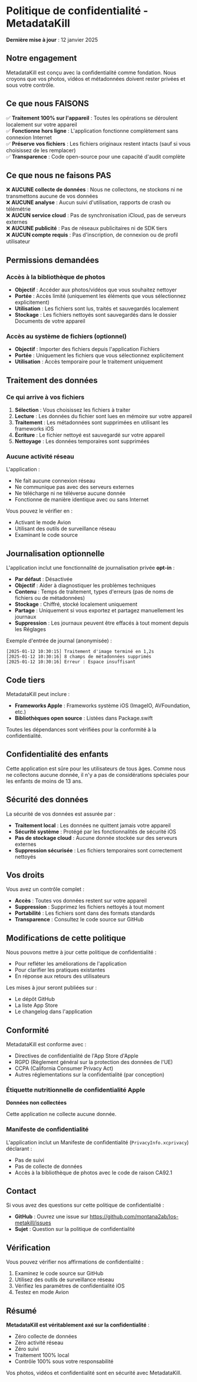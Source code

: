 # Politique de confidentialité - MetadataKill

**Dernière mise à jour** : 12 janvier 2025

## Notre engagement

MetadataKill est conçu avec la confidentialité comme fondation. Nous croyons que vos photos, vidéos et métadonnées doivent rester privées et sous votre contrôle.

## Ce que nous FAISONS

✅ **Traitement 100% sur l'appareil** : Toutes les opérations se déroulent localement sur votre appareil  
✅ **Fonctionne hors ligne** : L'application fonctionne complètement sans connexion Internet  
✅ **Préserve vos fichiers** : Les fichiers originaux restent intacts (sauf si vous choisissez de les remplacer)  
✅ **Transparence** : Code open-source pour une capacité d'audit complète  

## Ce que nous ne faisons PAS

❌ **AUCUNE collecte de données** : Nous ne collectons, ne stockons ni ne transmettons aucune de vos données  
❌ **AUCUNE analyse** : Aucun suivi d'utilisation, rapports de crash ou télémétrie  
❌ **AUCUN service cloud** : Pas de synchronisation iCloud, pas de serveurs externes  
❌ **AUCUNE publicité** : Pas de réseaux publicitaires ni de SDK tiers  
❌ **AUCUN compte requis** : Pas d'inscription, de connexion ou de profil utilisateur  

## Permissions demandées

### Accès à la bibliothèque de photos

- **Objectif** : Accéder aux photos/vidéos que vous souhaitez nettoyer
- **Portée** : Accès limité (uniquement les éléments que vous sélectionnez explicitement)
- **Utilisation** : Les fichiers sont lus, traités et sauvegardés localement
- **Stockage** : Les fichiers nettoyés sont sauvegardés dans le dossier Documents de votre appareil

### Accès au système de fichiers (optionnel)

- **Objectif** : Importer des fichiers depuis l'application Fichiers
- **Portée** : Uniquement les fichiers que vous sélectionnez explicitement
- **Utilisation** : Accès temporaire pour le traitement uniquement

## Traitement des données

### Ce qui arrive à vos fichiers

1. **Sélection** : Vous choisissez les fichiers à traiter
2. **Lecture** : Les données du fichier sont lues en mémoire sur votre appareil
3. **Traitement** : Les métadonnées sont supprimées en utilisant les frameworks iOS
4. **Écriture** : Le fichier nettoyé est sauvegardé sur votre appareil
5. **Nettoyage** : Les données temporaires sont supprimées

### Aucune activité réseau

L'application :
- Ne fait aucune connexion réseau
- Ne communique pas avec des serveurs externes
- Ne télécharge ni ne téléverse aucune donnée
- Fonctionne de manière identique avec ou sans Internet

Vous pouvez le vérifier en :
- Activant le mode Avion
- Utilisant des outils de surveillance réseau
- Examinant le code source

## Journalisation optionnelle

L'application inclut une fonctionnalité de journalisation privée **opt-in** :

- **Par défaut** : Désactivée
- **Objectif** : Aider à diagnostiquer les problèmes techniques
- **Contenu** : Temps de traitement, types d'erreurs (pas de noms de fichiers ou de métadonnées)
- **Stockage** : Chiffré, stocké localement uniquement
- **Partage** : Uniquement si vous exportez et partagez manuellement les journaux
- **Suppression** : Les journaux peuvent être effacés à tout moment depuis les Réglages

Exemple d'entrée de journal (anonymisée) :
```
[2025-01-12 10:30:15] Traitement d'image terminé en 1,2s
[2025-01-12 10:30:16] 8 champs de métadonnées supprimés
[2025-01-12 10:30:16] Erreur : Espace insuffisant
```

## Code tiers

MetadataKill peut inclure :
- **Frameworks Apple** : Frameworks système iOS (ImageIO, AVFoundation, etc.)
- **Bibliothèques open source** : Listées dans Package.swift

Toutes les dépendances sont vérifiées pour la conformité à la confidentialité.

## Confidentialité des enfants

Cette application est sûre pour les utilisateurs de tous âges. Comme nous ne collectons aucune donnée, il n'y a pas de considérations spéciales pour les enfants de moins de 13 ans.

## Sécurité des données

La sécurité de vos données est assurée par :
- **Traitement local** : Les données ne quittent jamais votre appareil
- **Sécurité système** : Protégé par les fonctionnalités de sécurité iOS
- **Pas de stockage cloud** : Aucune donnée stockée sur des serveurs externes
- **Suppression sécurisée** : Les fichiers temporaires sont correctement nettoyés

## Vos droits

Vous avez un contrôle complet :
- **Accès** : Toutes vos données restent sur votre appareil
- **Suppression** : Supprimez les fichiers nettoyés à tout moment
- **Portabilité** : Les fichiers sont dans des formats standards
- **Transparence** : Consultez le code source sur GitHub

## Modifications de cette politique

Nous pouvons mettre à jour cette politique de confidentialité :
- Pour refléter les améliorations de l'application
- Pour clarifier les pratiques existantes
- En réponse aux retours des utilisateurs

Les mises à jour seront publiées sur :
- Le dépôt GitHub
- La liste App Store
- Le changelog dans l'application

## Conformité

MetadataKill est conforme avec :
- Directives de confidentialité de l'App Store d'Apple
- RGPD (Règlement général sur la protection des données de l'UE)
- CCPA (California Consumer Privacy Act)
- Autres réglementations sur la confidentialité (par conception)

### Étiquette nutritionnelle de confidentialité Apple

**Données non collectées**

Cette application ne collecte aucune donnée.

### Manifeste de confidentialité

L'application inclut un Manifeste de confidentialité (`PrivacyInfo.xcprivacy`) déclarant :
- Pas de suivi
- Pas de collecte de données
- Accès à la bibliothèque de photos avec le code de raison CA92.1

## Contact

Si vous avez des questions sur cette politique de confidentialité :
- **GitHub** : Ouvrez une issue sur https://github.com/montana2ab/Ios-metakill/issues
- **Sujet** : Question sur la politique de confidentialité

## Vérification

Vous pouvez vérifier nos affirmations de confidentialité :
1. Examinez le code source sur GitHub
2. Utilisez des outils de surveillance réseau
3. Vérifiez les paramètres de confidentialité iOS
4. Testez en mode Avion

## Résumé

**MetadataKill est véritablement axé sur la confidentialité** :
- Zéro collecte de données
- Zéro activité réseau
- Zéro suivi
- Traitement 100% local
- Contrôle 100% sous votre responsabilité

Vos photos, vidéos et confidentialité sont en sécurité avec MetadataKill.
